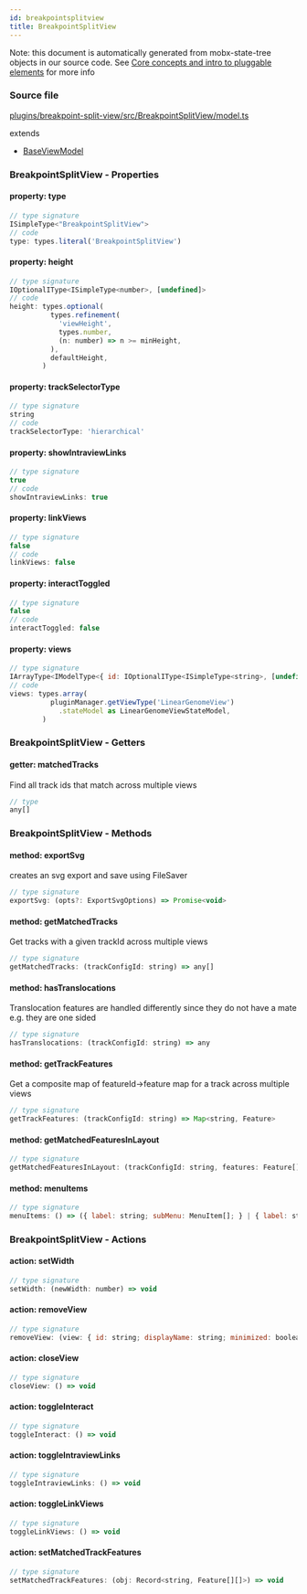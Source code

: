 ```yaml
---
id: breakpointsplitview
title: BreakpointSplitView
---
```


Note: this document is automatically generated from mobx-state-tree objects in
our source code. See
[Core concepts and intro to pluggable elements](/docs/developer_guide/) for more
info

### Source file

[plugins/breakpoint-split-view/src/BreakpointSplitView/model.ts](https://github.com/GMOD/jbrowse-components/blob/main/plugins/breakpoint-split-view/src/BreakpointSplitView/model.ts)

extends

- [BaseViewModel](../baseviewmodel)

### BreakpointSplitView - Properties

#### property: type

```js
// type signature
ISimpleType<"BreakpointSplitView">
// code
type: types.literal('BreakpointSplitView')
```

#### property: height

```js
// type signature
IOptionalIType<ISimpleType<number>, [undefined]>
// code
height: types.optional(
          types.refinement(
            'viewHeight',
            types.number,
            (n: number) => n >= minHeight,
          ),
          defaultHeight,
        )
```

#### property: trackSelectorType

```js
// type signature
string
// code
trackSelectorType: 'hierarchical'
```

#### property: showIntraviewLinks

```js
// type signature
true
// code
showIntraviewLinks: true
```

#### property: linkViews

```js
// type signature
false
// code
linkViews: false
```

#### property: interactToggled

```js
// type signature
false
// code
interactToggled: false
```

#### property: views

```js
// type signature
IArrayType<IModelType<{ id: IOptionalIType<ISimpleType<string>, [undefined]>; displayName: IMaybe<ISimpleType<string>>; minimized: IType<boolean, boolean, boolean>; } & { ...; }, { ...; } & ... 15 more ... & { ...; }, _NotCustomized, _NotCustomized>>
// code
views: types.array(
          pluginManager.getViewType('LinearGenomeView')
            .stateModel as LinearGenomeViewStateModel,
        )
```

### BreakpointSplitView - Getters

#### getter: matchedTracks

Find all track ids that match across multiple views

```js
// type
any[]
```

### BreakpointSplitView - Methods

#### method: exportSvg

creates an svg export and save using FileSaver

```js
// type signature
exportSvg: (opts?: ExportSvgOptions) => Promise<void>
```

#### method: getMatchedTracks

Get tracks with a given trackId across multiple views

```js
// type signature
getMatchedTracks: (trackConfigId: string) => any[]
```

#### method: hasTranslocations

Translocation features are handled differently since they do not have a mate
e.g. they are one sided

```js
// type signature
hasTranslocations: (trackConfigId: string) => any
```

#### method: getTrackFeatures

Get a composite map of featureId-\>feature map for a track across multiple views

```js
// type signature
getTrackFeatures: (trackConfigId: string) => Map<string, Feature>
```

#### method: getMatchedFeaturesInLayout

```js
// type signature
getMatchedFeaturesInLayout: (trackConfigId: string, features: Feature[][]) => { feature: Feature; layout: LayoutRecord; level: any; }[][]
```

#### method: menuItems

```js
// type signature
menuItems: () => ({ label: string; subMenu: MenuItem[]; } | { label: string; type: string; checked: boolean; onClick: () => void; icon?: undefined; } | { label: string; type: string; icon: OverridableComponent<SvgIconTypeMap<{}, "svg">> & { ...; }; checked: boolean; onClick: () => void; } | { ...; })[]
```

### BreakpointSplitView - Actions

#### action: setWidth

```js
// type signature
setWidth: (newWidth: number) => void
```

#### action: removeView

```js
// type signature
removeView: (view: { id: string; displayName: string; minimized: boolean; type: string; offsetPx: number; bpPerPx: number; displayedRegions: IMSTArray<IModelType<{ refName: ISimpleType<string>; start: ISimpleType<number>; end: ISimpleType<...>; reversed: IOptionalIType<...>; } & { ...; }, { ...; }, _NotCustomized, _NotCustomize...
```

#### action: closeView

```js
// type signature
closeView: () => void
```

#### action: toggleInteract

```js
// type signature
toggleInteract: () => void
```

#### action: toggleIntraviewLinks

```js
// type signature
toggleIntraviewLinks: () => void
```

#### action: toggleLinkViews

```js
// type signature
toggleLinkViews: () => void
```

#### action: setMatchedTrackFeatures

```js
// type signature
setMatchedTrackFeatures: (obj: Record<string, Feature[][]>) => void
```
